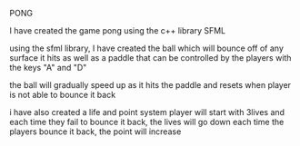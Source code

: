 PONG

I have created the game pong using the c++ library SFML

using the sfml library, I have created the ball which will bounce off of any surface it hits as well as a paddle that can be controlled by the players with the keys "A" and "D"

the ball will gradually speed up as it hits the paddle and resets when player is not able to bounce it back

i have also created a life and point system
player will start with 3lives and each time they fail to bounce it back, the lives will go down
each time the players bounce it back, the point will increase
